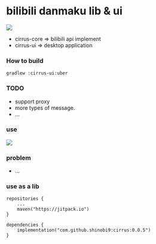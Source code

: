 # bilibili danmaku lib & ui

[![](https://jitpack.io/v/shinobi9/cirrus.svg)](https://jitpack.io/#shinobi9/cirrus)

- cirrus-core => bilibili api implement
- cirrus-ui => desktop application

### How to build

```shell
gradlew :cirrus-ui:uber
```

### TODO

- support proxy
- more types of message.
- ...

### use

![](https://cdn.jsdelivr.net/gh/shinobi9/cdn/cirrus/danmaku.png)

### problem

- ...

### use as a lib
```
repositories {
	...
	maven("https://jitpack.io")
}

dependencies {
	implementation("com.github.shinobi9:cirrus:0.0.5")
}
```
